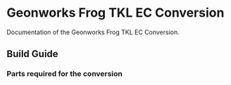 # Geonworks Frog TKL EC Conversion

Documentation of the Geonworks Frog TKL EC Conversion. 

## Build Guide

### Parts required for the conversion

